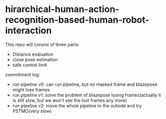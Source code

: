 # hirarchical-human-action-recognition-based-human-robot-interaction
This repo will consist of three parts:
* Distance evaluation
* close pose estimation
* safe control limit

commitment log:
* run pipeline v0: can run pipeline, but no masked frame and blazepose might lose frames
* run pipeline v1: solve the problem of blazepose losing frames(actually it is still slow, but we won't see the lost frames any more)
* run pipeline v2: move the whole pipeline to the outside and try PSTMO(very slow)
